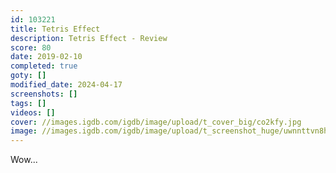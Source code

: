 ```yaml
---
id: 103221
title: Tetris Effect
description: Tetris Effect - Review
score: 80
date: 2019-02-10
completed: true
goty: []
modified_date: 2024-04-17
screenshots: []
tags: []
videos: []
cover: //images.igdb.com/igdb/image/upload/t_cover_big/co2kfy.jpg
image: //images.igdb.com/igdb/image/upload/t_screenshot_huge/uwnnttvn8hn7t7oldvze.jpg
---
```

Wow...